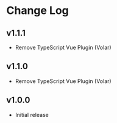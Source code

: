 # Change Log

## v1.1.1

- Remove TypeScript Vue Plugin (Volar)

## v1.1.0

- Remove TypeScript Vue Plugin (Volar)

## v1.0.0

- Initial release
